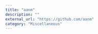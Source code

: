 ```yaml
---
title: "aanm"
description: ""
external_url: "https://github.com/aanm"
category: "Miscellaneous"
---
```

